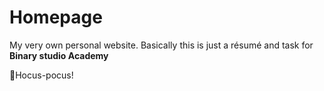 # Homepage
My very own personal website. Basically this is just a résumé and task for **Binary studio Academy**

🧙Hocus-pocus!